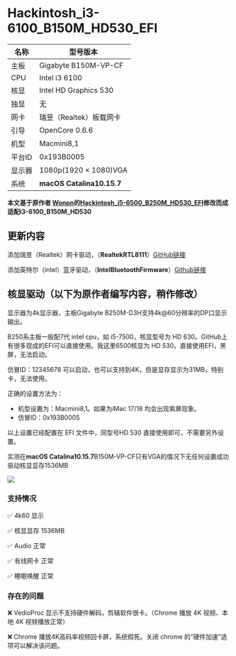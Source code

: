 # Hackintosh_i3-6100_B150M_HD530_EFI

| 名称 | 型号版本 |
|  ----  | ----  |
| 主板 | Gigabyte B150M-VP-CF |
| CPU	| Intel i3 6100 |
| 核显	| Intel HD Graphics 530|
| 独显	| 无|
| 网卡	| 瑞昱（Realtek）板载网卡 |
| 引导	| OpenCore 0.6.6|
| 机型	| Macmini8,1 |
| 平台ID | 0x193B0005|
| 显示器| 1080p(1920 × 1080)VGA |
| 系统 | **macOS Catalina10.15.7** |

**本文基于原作者 [Wonpn](https://github.com/wonpn)的[Hackintosh_i5-6500_B250M_HD530_EFI](https://github.com/wonpn/Hackintosh_i5-6500_B250M_HD530_EFI)修改而成适配i3-6100_B150M_HD530**

## 更新内容

添加瑞昱（Realtek）网卡驱动，（**RealtekRTL8111**）[GitHub链接](https://github.com/Mieze/RTL8111_driver_for_OS_X/)

添加英特尔（intel）蓝牙驱动，（**IntelBluetoothFirmware**）[Github链接](https://github.com/OpenIntelWireless/IntelBluetoothFirmware)



## 核显驱动（以下为原作者编写内容，稍作修改）

显示器为4k显示器，主板Gigabyte B250M-D3H支持4k@60分辨率的DP口显示输出。

B250系主板一般配7代 intel cpu，如 i5-7500，核显型号为 HD 630。GitHub上有很多现成的EFI可以直接使用。我这里6500核显为 HD 530，直接使用EFI，黑屏，无法启动。

仿冒ID：12345678 可以启动，也可以支持到4K，但是显存显示为31MB，特别卡，无法使用。

正确的设置方法为：

 - 机型设置为：Macmini8,1。如果为iMac 17/18 均会出现紫屏现象。
 - 仿冒ID：0x193B0005

以上设置已经配置在 EFI 文件中，同型号HD 530 直接使用即可，不需要另外设置。

实测在**macOS Catalina10.15.7**B150M-VP-CF只有VGA的情况下无任何设置成功驱动核显显存1536MB



![](https://github.com/wonpn/Hackintosh_i5-6500_B250M_HD530_EFI/blob/main/info.png)

### 支持情况

 ✅ 4k60 显示

 ✅ 核显显存 1536MB

 ✅ Audio 正常

 ✅ 有线网卡 正常

 ✅ 睡眠唤醒 正常

### 存在的问题

 ❌ VedioProc 显示不支持硬件解码，剪辑软件很卡。（Chrome 播放 4K 视频、本地 4K 视频播放正常）

 ❌ Chrome 播放4K高码率视频回卡屏，系统假死。关闭 chrome 的“硬件加速”选项可以解决该问题。
